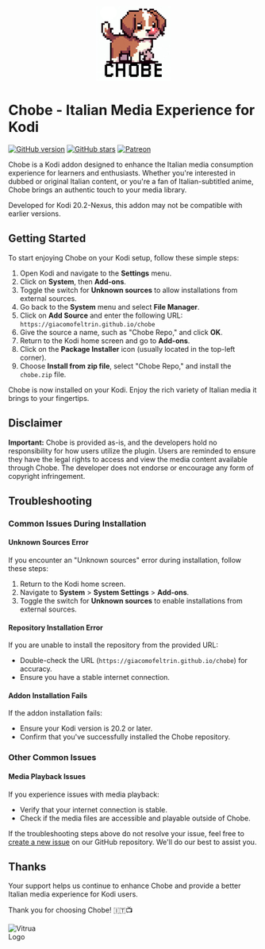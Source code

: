<p align="center">
  <img src="https://github.com/giacomofeltrin/chobe/blob/main/kodi20/chobe/resources/images/icon.png?raw=true" alt="Chobe Logo" width="150">
</p>

# Chobe - Italian Media Experience for Kodi

[![GitHub version](https://badge.fury.io/gh/giacomofeltrin%2Fchobe.svg)](https://github.com/giacomofeltrin/chobe)
[![GitHub stars](https://img.shields.io/github/stars/giacomofeltrin/chobe.svg)](https://github.com/giacomofeltrin/chobe/stargazers)
[![Patreon](https://img.shields.io/badge/Support%20us%20on-Patreon-orange.svg)](https://patreon.com/Vitrua)

Chobe is a Kodi addon designed to enhance the Italian media consumption experience for learners and enthusiasts. Whether you're interested in dubbed or original Italian content, or you're a fan of Italian-subtitled anime, Chobe brings an authentic touch to your media library. 

Developed for Kodi 20.2-Nexus, this addon may not be compatible with earlier versions.


## Getting Started

To start enjoying Chobe on your Kodi setup, follow these simple steps:

1. Open Kodi and navigate to the **Settings** menu.
2. Click on **System**, then **Add-ons**.
3. Toggle the switch for **Unknown sources** to allow installations from external sources.
4. Go back to the **System** menu and select **File Manager**.
5. Click on **Add Source** and enter the following URL: `https://giacomofeltrin.github.io/chobe`
6. Give the source a name, such as "Chobe Repo," and click **OK**.
7. Return to the Kodi home screen and go to **Add-ons**.
8. Click on the **Package Installer** icon (usually located in the top-left corner).
9. Choose **Install from zip file**, select "Chobe Repo," and install the `chobe.zip` file.

Chobe is now installed on your Kodi. Enjoy the rich variety of Italian media it brings to your fingertips.

## Disclaimer

**Important:** Chobe is provided as-is, and the developers hold no responsibility for how users utilize the plugin. Users are reminded to ensure they have the legal rights to access and view the media content available through Chobe. The developer does not endorse or encourage any form of copyright infringement.

## Troubleshooting

### Common Issues During Installation

#### Unknown Sources Error

If you encounter an "Unknown sources" error during installation, follow these steps:

1. Return to the Kodi home screen.
2. Navigate to **System** > **System Settings** > **Add-ons**.
3. Toggle the switch for **Unknown sources** to enable installations from external sources.

#### Repository Installation Error

If you are unable to install the repository from the provided URL:

- Double-check the URL (`https://giacomofeltrin.github.io/chobe`) for accuracy.
- Ensure you have a stable internet connection.

#### Addon Installation Fails

If the addon installation fails:

- Ensure your Kodi version is 20.2 or later.
- Confirm that you've successfully installed the Chobe repository.

### Other Common Issues

#### Media Playback Issues

If you experience issues with media playback:

- Verify that your internet connection is stable.
- Check if the media files are accessible and playable outside of Chobe.

If the troubleshooting steps above do not resolve your issue, feel free to [create a new issue](https://github.com/giacomofeltrin/chobe/issues) on our GitHub repository. We'll do our best to assist you.

## Thanks

Your support helps us continue to enhance Chobe and provide a better Italian media experience for Kodi users.

Thank you for choosing Chobe! 🇮🇹📺

<a href="https://patreon.com/Vitrua">
  <img src="https://i.imgur.com/vRwnAWR.png" alt="Vitrua Logo" width="75" align="left">
</a>
